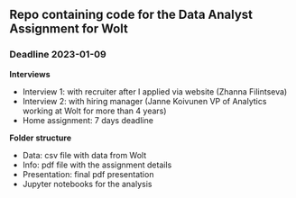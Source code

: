 ## Repo containing code for the Data Analyst Assignment for Wolt
### Deadline 2023-01-09

**Interviews**
- Interview 1: with recruiter after I applied via website (Zhanna Filintseva)
- Interview 2: with hiring manager (Janne Koivunen VP of Analytics working at Wolt for more than 4 years)
- Home assignment: 7 days deadline

**Folder structure**
- Data: csv file with data from Wolt
- Info: pdf file with the assignment details
- Presentation: final pdf presentation
- Jupyter notebooks for the analysis
